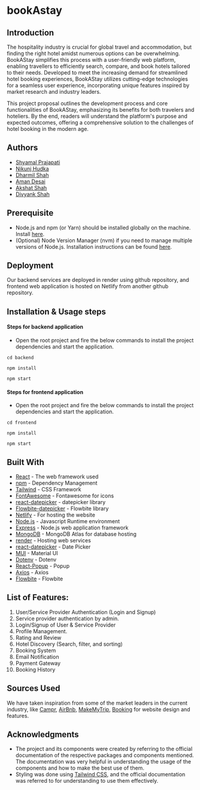 # bookAstay

## Introduction

The hospitality industry is crucial for global travel and accommodation, but finding the right hotel amidst numerous options can be overwhelming. BookAStay simplifies this process with a user-friendly web platform, enabling travellers to efficiently search, compare, and book hotels tailored to their needs. Developed to meet the increasing demand for streamlined hotel booking experiences, BookAStay utilizes cutting-edge technologies for a seamless user experience, incorporating unique features inspired by market research and industry leaders.

This project proposal outlines the development process and core functionalities of BookAStay, emphasizing its benefits for both travelers and hoteliers. By the end, readers will understand the platform's purpose and expected outcomes, offering a comprehensive solution to the challenges of hotel booking in the modern age.

## Authors

- [Shyamal Prajapati](sgp@dal.ca)
- [Nikunj Hudka](nk856850@dal.ca)
- [Dharmil Shah](dharmilnshah@dal.ca)
- [Aman Desai](amandesai@dal.ca)
- [Akshat Shah](akshat.shah@dal.ca)
- [Divyank Shah](dv491067@dal.ca)

## Prerequisite

- Node.js and npm (or Yarn) should be installed globally on the machine. Install [here](https://nodejs.org/en).
- (Optional) Node Version Manager (nvm) if you need to manage multiple versions of Node.js. Installation instructions can be found [here](https://github.com/nvm-sh/nvm).

## Deployment

Our backend services are deployed in render using github repository, and frontend web application is hosted on Netlify from another github repository.

## Installation & Usage steps

#### Steps for backend application

- Open the root project and fire the below commands to install the project dependencies and start the application.

```
cd backend
```

```
npm install
```

```
npm start
```

#### Steps for frontend application

- Open the root project and fire the below commands to install the project dependencies and start the application.

```
cd frontend
```

```
npm install
```

```
npm start
```

## Built With

- [React](https://legacy.reactjs.org/docs/getting-started.html/) - The web framework used
- [npm](https://docs.npmjs.com//) - Dependency Management
- [Tailwind](https://tailwindcss.com/) - CSS Framework
- [FontAwesome](https://fontawesome.com/docs/web/use-with/react/) - Fontawesome for icons
- [react-datepicker](https://www.npmjs.com/package/react-datepicker) - datepicker library
- [Flowbite-datepicker](https://flowbite.com/docs/plugins/datepicker/) - Flowbite library
- [Netlify](https://www.netlify.com/) - For hosting the website
- [Node.js](https://nodejs.org/en) - Javascript Runtime environment
- [Express](https://expressjs.com/) - Node.js web application framework
- [MongoDB](https://www.mongodb.com/atlas/database) - MongoDB Atlas for database hosting
- [render](https://render.com/) - Hosting web services
- [react-datepicker](https://www.npmjs.com/package/react-datepicker) - Date Picker
- [MUI](https://mui.com/material-ui/) - Material UI
- [Dotenv](https://www.npmjs.com/package/dotenv) - Dotenv
- [React-Popup](https://www.npmjs.com/package/reactjs-popup) - Popup
- [Axios](https://www.npmjs.com/package/axios) - Axios
- [Flowbite](https://www.npmjs.com/package/flowbite) - Flowbite

## List of Features:

1. User/Service Provider Authentication (Login and Signup)
2. Service provider authentication by admin.
3. Login/Signup of User & Service Provider
4. Profile Management.
5. Rating and Review
6. Hotel Discovery (Search, filter, and sorting)
7. Booking System
8. Email Notification
9. Payment Gateway
10. Booking History

## Sources Used

We have taken inspiration from some of the market leaders in the current industry, like [Campr](https://campr.no/), [AirBnb](https://www.airbnb.ca/), [MakeMyTrip](https://www.makemytrip.com/), [Booking](https://www.booking.com/index.en-gb.html?label=gen173nr-1FCAEoggI46AdIM1gEaCeIAQGYAQm4AQfIAQzYAQHoAQH4AQuIAgGoAgO4As_p4LAGwAIB0gIkNDc5OTA4ZmEtNTIwMy00NjUyLWEwODktYmI1ZDcwMWZjMjE02AIG4AIB&sid=63886f4d943e3ec2efda49b18348d9e3&aid=304142) for website design and features.

## Acknowledgments

- ⁠The project and its components were created by referring to the official documentation of the respective packages and components mentioned. The documentation was very helpful in understanding the usage of the components and how to make the best use of them.
- ⁠Styling was done using [Tailwind CSS](https://tailwindcss.com/docs/), and the official documentation was referred to for understanding to use them effectively.
